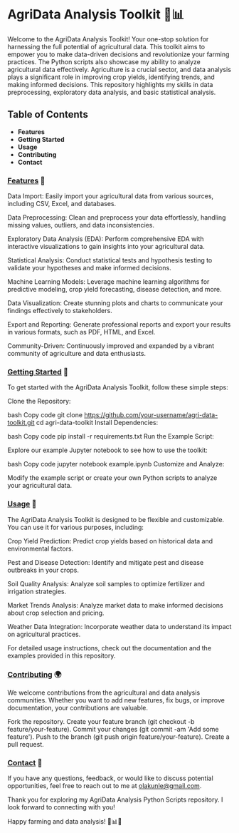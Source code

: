 # AgriData Analysis Toolkit 🌾📊
Welcome to the AgriData Analysis Toolkit! Your one-stop solution for harnessing the full potential of agricultural data. This toolkit aims to empower you to make data-driven decisions and revolutionize your farming practices. The Python scripts also showcase my ability to analyze agricultural data effectively. Agriculture is a crucial sector, and data analysis plays a significant role in improving crop yields, identifying trends, and making informed decisions. This repository highlights my skills in data preprocessing, exploratory data analysis, and basic statistical analysis.

## Table of Contents
* **Features**
* **Getting Started**
* **Usage**
* **Contributing**
* **Contact**

### <ins>Features</ins> 🚀
Data Import: Easily import your agricultural data from various sources, including CSV, Excel, and databases.

Data Preprocessing: Clean and preprocess your data effortlessly, handling missing values, outliers, and data inconsistencies.

Exploratory Data Analysis (EDA): Perform comprehensive EDA with interactive visualizations to gain insights into your agricultural data.

Statistical Analysis: Conduct statistical tests and hypothesis testing to validate your hypotheses and make informed decisions.

Machine Learning Models: Leverage machine learning algorithms for predictive modeling, crop yield forecasting, disease detection, and more.

Data Visualization: Create stunning plots and charts to communicate your findings effectively to stakeholders.

Export and Reporting: Generate professional reports and export your results in various formats, such as PDF, HTML, and Excel.

Community-Driven: Continuously improved and expanded by a vibrant community of agriculture and data enthusiasts.

### <ins>Getting Started</ins> 🌱
To get started with the AgriData Analysis Toolkit, follow these simple steps:

Clone the Repository:

bash
Copy code
git clone https://github.com/your-username/agri-data-toolkit.git
cd agri-data-toolkit
Install Dependencies:

bash
Copy code
pip install -r requirements.txt
Run the Example Script:

Explore our example Jupyter notebook to see how to use the toolkit:

bash
Copy code
jupyter notebook example.ipynb
Customize and Analyze:

Modify the example script or create your own Python scripts to analyze your agricultural data.

### <ins>Usage</ins> 🌾
The AgriData Analysis Toolkit is designed to be flexible and customizable. You can use it for various purposes, including:

Crop Yield Prediction: Predict crop yields based on historical data and environmental factors.

Pest and Disease Detection: Identify and mitigate pest and disease outbreaks in your crops.

Soil Quality Analysis: Analyze soil samples to optimize fertilizer and irrigation strategies.

Market Trends Analysis: Analyze market data to make informed decisions about crop selection and pricing.

Weather Data Integration: Incorporate weather data to understand its impact on agricultural practices.

For detailed usage instructions, check out the documentation and the examples provided in this repository.

### <ins>Contributing</ins> 🌍
We welcome contributions from the agricultural and data analysis communities. Whether you want to add new features, fix bugs, or improve documentation, your contributions are valuable.

Fork the repository.
Create your feature branch (git checkout -b feature/your-feature).
Commit your changes (git commit -am 'Add some feature').
Push to the branch (git push origin feature/your-feature).
Create a pull request.

### <ins>Contact</ins> 📧
If you have any questions, feedback, or would like to discuss potential opportunities, feel free to reach out to me at olakunle@gmail.com.

Thank you for exploring my AgriData Analysis Python Scripts repository. I look forward to connecting with you!

Happy farming and data analysis! 🌾📊🚜
